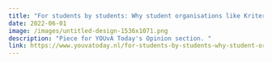 ```yaml
---
title: "For students by students: Why student organisations like Kriterion matter"
date: 2022-06-01
image: /images/untitled-design-1536x1071.png
description: "Piece for YOUvA Today's Opinion section. "
link: https://www.youvatoday.nl/for-students-by-students-why-student-organisations-like-kriterion-matter/
---
```

